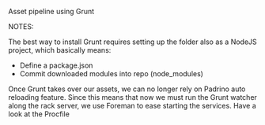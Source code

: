 Asset pipeline using Grunt

NOTES:

The best way to install Grunt requires setting up the folder also as a NodeJS project, which basically means:
  - Define a package.json
  - Commit downloaded modules into repo (node_modules)

Once Grunt takes over our assets, we can no longer rely on Padrino auto
reloading feature. Since this means that now we must run the Grunt watcher
along the rack server, we use Foreman to ease starting the services. Have a look at the Procfile
